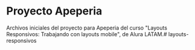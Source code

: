 # Proyecto Apeperia

Archivos iniciales del proyecto para Apeperia del curso "Layouts Responsivos: Trabajando con layouts mobile", de Alura LATAM.#   l a y o u t s - r e s p o n s i v o s  
 